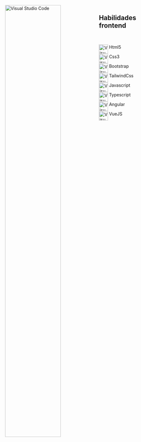<img align="left" alt="Visual Studio Code" width="60%" src="https://i.pinimg.com/originals/1b/1a/a0/1b1aa0993720fe25b984557d596212a5.gif"/>

## Habilidades frontend
<br>

<img align="left" alt="Visual Studio Code" width="30px" src="https://image.flaticon.com/icons/png/512/1216/1216733.png"/>Html5
<br>

<img align="left" alt="Visual Studio Code" width="30px" src="https://cdn.iconscout.com/icon/free/png-256/css-131-722685.png"/>Css3
<br>

<img align="left" alt="Visual Studio Code" width="30px" src="https://i.stack.imgur.com/C9301.png"/>Bootstrap
<br>

<img align="left" alt="Visual Studio Code" width="30px" src="https://encrypted-tbn0.gstatic.com/images?q=tbn:ANd9GcSn0Du7wVG5DA94RvOY3QGBjOo2cxkTfliCziV-svMEX2YacH1oFqWai4sywuPE4G-AcEA&usqp=CAU"/>TailwindCss
<br>

<img align="left" alt="Visual Studio Code" width="30px" src="https://cdn.iconscout.com/icon/free/png-256/javascript-2752148-2284965.png"/>Javascript
<br>

<img align="left" alt="Visual Studio Code" width="30px" src="https://cdn.worldvectorlogo.com/logos/typescript.svg"/>Typescript
<br>

<img align="left" alt="Visual Studio Code" width="30px" src="https://encrypted-tbn0.gstatic.com/images?q=tbn:ANd9GcSPHfsT4r6b6oFHNm28Ve5p6gBf454QbJStZF1y0FbRMJHuyvPsWCS7cwglYp1hmpp3kQ8&usqp=CAU"/>Angular
<br>

<img align="left" alt="Visual Studio Code" width="30px" src="https://cdn.iconscout.com/icon/free/png-512/vue-282497.png"/>VueJS
<br>
<br>
